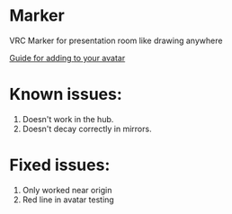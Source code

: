 # Marker
VRC Marker for presentation room like drawing anywhere

[Guide for adding to your avatar](https://docs.google.com/document/d/1dnmJ2Q2Lwq1aPw0jYsgSAro013lJLpCrQWTC6qQkCfM/edit#)

# Known issues:

1.  Doesn't work in the hub.
2.  Doesn't decay correctly in mirrors.

# Fixed issues:

1.  Only worked near origin
2.  Red line in avatar testing
